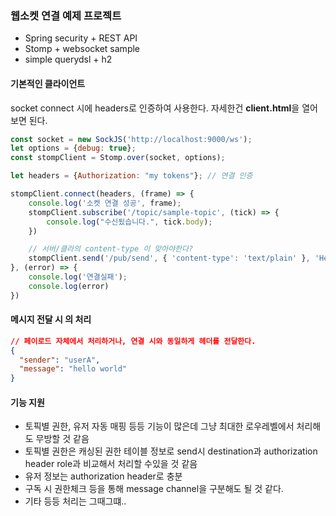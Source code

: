### 웹소켓 연결 예제 프로젝트
- Spring security + REST API
- Stomp + websocket sample
- simple querydsl + h2

#### 기본적인 클라이언트   

socket connect 시에 headers로 인증하여 사용한다.
자세한건 **client.html**을 열어보면 된다.

```javascript
const socket = new SockJS('http://localhost:9000/ws');
let options = {debug: true};
const stompClient = Stomp.over(socket, options);

let headers = {Authorization: "my tokens"}; // 연결 인증

stompClient.connect(headers, (frame) => {
    console.log('소켓 연결 성공', frame);
    stompClient.subscribe('/topic/sample-topic', (tick) => {
        console.log("수신됬습니다.", tick.body);
    })

    // 서버/클라의 content-type 이 맞아야한다?
    stompClient.send('/pub/send', { 'content-type': 'text/plain' }, 'Hello, Stomp!');
}, (error) => {
    console.log('연결실패');
    console.log(error)
})
```

#### 메시지 전달 시 의 처리

```json
// 페이로드 자체에서 처리하거나, 연결 시와 동일하게 헤더를 전달한다.
{
  "sender": "userA",
  "message": "hello world"
}

```

#### 기능 지원

- 토픽별 권한, 유저 자동 매핑 등등 기능이 많은데 그냥 최대한 로우레벨에서 처리해도 무방할 것 같음
- 토픽별 권한은 캐싱된 권한 테이블 정보로 send시 destination과 authorization header role과 비교해서 처리할 수있을 것 같음
- 유저 정보는 authorization header로 충분
- 구독 시 권한체크 등을 통해 message channel을 구분해도 될 것 같다.
- 기타 등등 처리는 그때그떄..